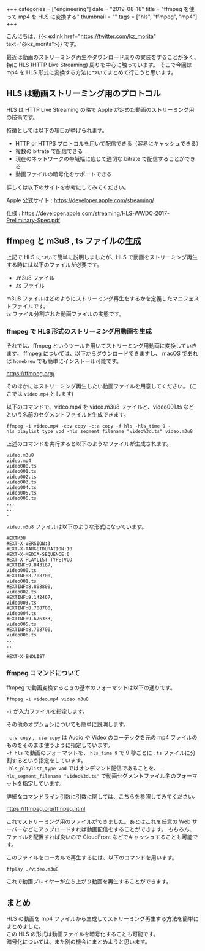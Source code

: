 +++
categories = ["engineering"]
date = "2019-08-18"
title = "ffmpeg を使って mp4 を HLS に変換する"
thumbnail = ""
tags = ["hls", "ffmpeg", "mp4"]
+++

こんにちは、{{< exlink href="https://twitter.com/kz_morita" text="@kz_morita">}} です。

最近は動画のストリーミング再生やダウンロード周りの実装をすることが多く、特に HLS (HTTP Live Streaming) 周りを中心に触っています。
そこで今回は mp4 を HLS 形式に変換する方法についてまとめて行こうと思います。

## HLS は動画ストリーミング用のプロトコル

HLS は HTTP Live Streaming の略で Apple が定めた動画のストリーミング用の技術です。

特徴としては以下の項目が挙げられます。

- HTTP or HTTPS プロトコルを用いて配信できる（容易にキャッシュできる）
- 複数の bitrate で配信できる
- 現在のネットワークの帯域幅に応じて適切な bitrate で配信することができる
- 動画ファイルの暗号化をサポートできる

詳しくは以下のサイトを参考にしてみてください。

Apple 公式サイト
: https://developer.apple.com/streaming/

仕様
: https://developer.apple.com/streaming/HLS-WWDC-2017-Preliminary-Spec.pdf

## ffmpeg と m3u8 , ts ファイルの生成

上記で HLS について簡単に説明しましたが、HLS で動画をストリーミング再生する時には以下のファイルが必要です。

- .m3u8 ファイル
- .ts ファイル

m3u8 ファイルはどのようにストリーミング再生をするかを定義したマニフェストファイルです。\
ts ファイル分割された動画ファイルの実態です。

### ffmpeg で HLS 形式のストリーミング用動画を生成

それでは、ffmpeg というツールを用いてストリーミング用動画に変換していきます。
ffmpeg については、以下からダウンロードできますし、 macOS であれば `homebrew` でも簡単にインストール可能です。

https://ffmpeg.org/

そのほかにはストリーミング再生したい動画ファイルを用意してください。 (ここでは `video.mp4` とします)

以下のコマンドで、video.mp4 を video.m3u8 ファイルと、video001.ts などという名前のセグメントファイルを生成できます。

```
ffmpeg -i video.mp4 -c:v copy -c:a copy -f hls -hls_time 9 -hls_playlist_type vod -hls_segment_filename "video%3d.ts" video.m3u8
```

上述のコマンドを実行すると以下のようなファイルが生成されます。

```
video.m3u8
video.mp4
video000.ts
video001.ts
video002.ts
video003.ts
video004.ts
video005.ts
video006.ts
...
..
.
```

`video.m3u8` ファイルは以下のような形式になっています。

```
#EXTM3U
#EXT-X-VERSION:3
#EXT-X-TARGETDURATION:10
#EXT-X-MEDIA-SEQUENCE:0
#EXT-X-PLAYLIST-TYPE:VOD
#EXTINF:9.843167,
video000.ts
#EXTINF:8.708700,
video001.ts
#EXTINF:8.808800,
video002.ts
#EXTINF:9.142467,
video003.ts
#EXTINF:8.708700,
video004.ts
#EXTINF:9.676333,
video005.ts
#EXTINF:8.708700,
video006.ts
...
..
.
#EXT-X-ENDLIST
```

### ffmpeg コマンドについて

ffmpeg で動画変換するときの基本のフォーマットは以下の通りです。

```
ffmpeg -i video.mp4 video.m3u8
```

`-i` が入力ファイルを指定します。

その他のオプションについても簡単に説明します。

`-c:v copy` , `-c:a copy` は Audio や Video のコーデックを元の mp4 ファイルのものをそのまま使うように指定しています。\
`-f hls` で動画のフォーマットを、 `hls_time 9` で 9 秒ごとに `.ts` ファイルに分割するという指定をしています。\
`-hls_playlist_type vod` ではオンデマンド配信であることを、 `-hls_segment_filename "video%3d.ts"` で動画セグメントファイル名のフォーマットを指定しています。

詳細なコマンドライン引数に引数に関しては、こちらを参照してみてください。

https://ffmpeg.org/ffmpeg.html

これでストリーミング用のファイルができました。あとはこれを任意の Web サーバーなどにアップロードすれば動画配信をすることができます。
もちろん、ファイルを配置すれば良いので CloudFront などでキャッシュすることも可能です。

このファイルをローカルで再生するには、以下のコマンドを用います。

```
ffplay ./video.m3u8
```

これで動画プレイヤーが立ち上がり動画を再生することができます。

## まとめ

HLS の動画を mp4 ファイルから生成してストリーミング再生する方法を簡単にまとめました。\
この HLS の形式は動画ファイルを暗号化することも可能です。\
暗号化については、また別の機会にまとめようと思います。
